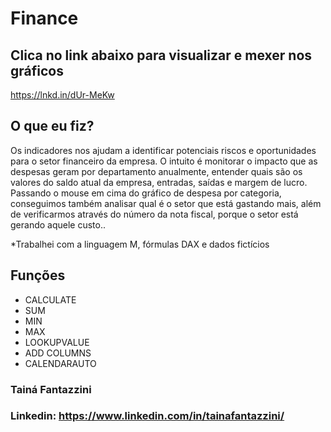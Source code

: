 # Finance

## Clica no link abaixo para visualizar e mexer nos gráficos
https://lnkd.in/dUr-MeKw

##  O que eu fiz?

Os indicadores nos ajudam a identificar potenciais riscos e oportunidades para o setor financeiro da empresa. O intuito é monitorar o impacto que as despesas geram por departamento anualmente, entender quais são os valores do saldo atual da empresa, entradas, saídas e margem de lucro. Passando o mouse em cima do gráfico de despesa por categoria, conseguimos também analisar qual é o setor que está gastando mais, além de verificarmos através do número da nota fiscal, porque o setor está gerando aquele custo..

*Trabalhei com a linguagem M, fórmulas DAX e dados fictícios

## Funções

* CALCULATE
* SUM
* MIN
* MAX
* LOOKUPVALUE
* ADD COLUMNS
* CALENDARAUTO

###  Tainá Fantazzini

###  Linkedin: https://www.linkedin.com/in/tainafantazzini/
